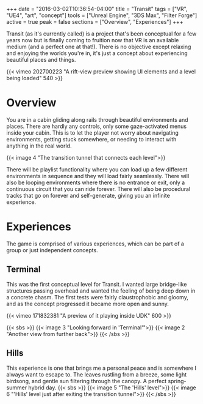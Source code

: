+++
date = "2016-03-02T10:36:54-04:00"
title = "Transit"
tags = ["VR", "UE4", "art", "concept"]
tools = ["Unreal Engine", "3DS Max", "Filter Forge"]
active = true
peak = false
sections = ["Overview", "Experiences"]
+++

Transit (as it's currently called) is a project that's been conceptual for a few years now but is finally coming to fruition now that VR is an available medium (and a perfect one at that!). There is no objective except relaxing and enjoying the worlds you're in, it's just a concept about experiencing beautiful places and things.<!--more-->

{{< vimeo 202700223 "A rift-view preview showing UI elements and a level being loaded" 540 >}}

# Overview

You are in a cabin gliding along rails through beautiful environments and places. There are hardly any controls, only some gaze-activated menus inside your cabin. This is to let the player not worry about navigating environments, getting stuck somewhere, or needing to interact with anything in the real world.

{{< image 4 "The transition tunnel that connects each level">}}

There will be playlist functionality where you can load up a few different environments in sequence and they will load fairly seamlessly. There will also be looping environments where there is no entrance or exit, only a continuous circuit that you can ride forever. There will also be procedural tracks that go on forever and self-generate, giving you an infinite experience.

# Experiences
The game is comprised of various experiences, which can be part of a group or just independent concepts.

## Terminal
This was the first conceptual level for Transit. I wanted large bridge-like structures passing overhead and wanted the feeling of being deep down in a concrete chasm. The first tests were fairly claustrophobic and gloomy, and as the concept progressed it became more open and sunny.

{{< vimeo 171832381 "A preview of it playing inside UDK" 600 >}}

{{< sbs >}}
  {{< image 3 "Looking forward in 'Terminal'">}}
  {{< image 2 "Another view from further back">}}
{{< /sbs >}}


## Hills
This experience is one that brings me a personal peace and is somewhere I always want to escape to. The leaves rustling from a breeze, some light birdsong, and gentle sun filtering through the canopy. A perfect spring-summer hybrid day.
{{< sbs >}}
  {{< image 5 "The 'Hills' level">}}
  {{< image 6 "'Hills' level just after exiting the transition tunnel">}}
{{< /sbs >}}
